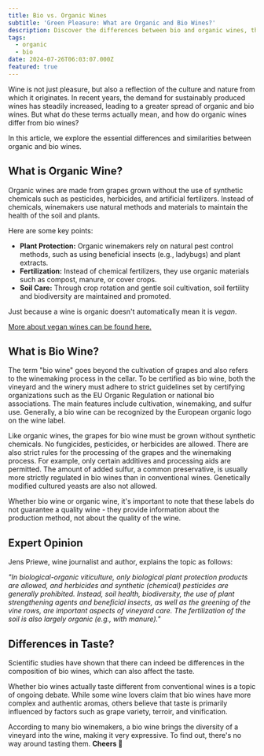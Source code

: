```yaml
---
title: Bio vs. Organic Wines
subtitle: 'Green Pleasure: What are Organic and Bio Wines?'
description: Discover the differences between bio and organic wines, their production methods, and how these impact taste. Ideal for wine enthusiasts and professionals alike.
tags:
  - organic
  - bio
date: 2024-07-26T06:03:07.000Z
featured: true
---
```


Wine is not just pleasure, but also a reflection of the culture and nature from which it originates. In recent years, the demand for sustainably produced wines has steadily increased, leading to a greater spread of organic and bio wines. But what do these terms actually mean, and how do organic wines differ from bio wines?

In this article, we explore the essential differences and similarities between organic and bio wines.

## What is Organic Wine?

Organic wines are made from grapes grown without the use of synthetic chemicals such as pesticides, herbicides, and artificial fertilizers. Instead of chemicals, winemakers use natural methods and materials to maintain the health of the soil and plants.

Here are some key points:

- **Plant Protection:** Organic winemakers rely on natural pest control methods, such as using beneficial insects (e.g., ladybugs) and plant extracts.
- **Fertilization:** Instead of chemical fertilizers, they use organic materials such as compost, manure, or cover crops.
- **Soil Care:** Through crop rotation and gentle soil cultivation, soil fertility and biodiversity are maintained and promoted.

Just because a wine is organic doesn't automatically mean it is _vegan_.

[More about vegan wines can be found here.](/en/blog/wines/vegan-wines)

## What is Bio Wine?

The term "bio wine" goes beyond the cultivation of grapes and also refers to the winemaking process in the cellar. To be certified as bio wine, both the vineyard and the winery must adhere to strict guidelines set by certifying organizations such as the EU Organic Regulation or national bio associations. The main features include cultivation, winemaking, and sulfur use. Generally, a bio wine can be recognized by the European organic logo on the wine label.

Like organic wines, the grapes for bio wine must be grown without synthetic chemicals. No fungicides, pesticides, or herbicides are allowed. There are also strict rules for the processing of the grapes and the winemaking process. For example, only certain additives and processing aids are permitted. The amount of added sulfur, a common preservative, is usually more strictly regulated in bio wines than in conventional wines. Genetically modified cultured yeasts are also not allowed.

Whether bio wine or organic wine, it's important to note that these labels do not guarantee a quality wine - they provide information about the production method, not about the quality of the wine.

## Expert Opinion

Jens Priewe, wine journalist and author, explains the topic as follows:

_"In biological-organic viticulture, only biological plant protection products are allowed, and herbicides and synthetic (chemical) pesticides are generally prohibited. Instead, soil health, biodiversity, the use of plant strengthening agents and beneficial insects, as well as the greening of the vine rows, are important aspects of vineyard care. The fertilization of the soil is also largely organic (e.g., with manure)."_

## Differences in Taste?

Scientific studies have shown that there can indeed be differences in the composition of bio wines, which can also affect the taste.

Whether bio wines actually taste different from conventional wines is a topic of ongoing debate. While some wine lovers claim that bio wines have more complex and authentic aromas, others believe that taste is primarily influenced by factors such as grape variety, terroir, and vinification.

According to many bio winemakers, a bio wine brings the diversity of a vineyard into the wine, making it very expressive.
To find out, there's no way around tasting them. **Cheers 🍷**
